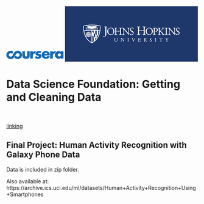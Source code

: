 <html>
<img src="courseralogo.png"></img>
<img src="jhulogo.png"></img> 
<h1> <a url="https://www.coursera.org/learn/data-cleaning/home/welcome">Data Science Foundation: Getting and Cleaning Data</a></h1>
<br>

</html>

[linking](https://www.coursera.org/learn/data-cleaning/home/welcome)


## **Final Project: Human Activity Recognition with Galaxy Phone Data** ##

<html>
<p>Data is included in zip folder.</p> 
<p>Also available at: https://archive.ics.uci.edu/ml/datasets/Human+Activity+Recognition+Using+Smartphones </p>
</html>
